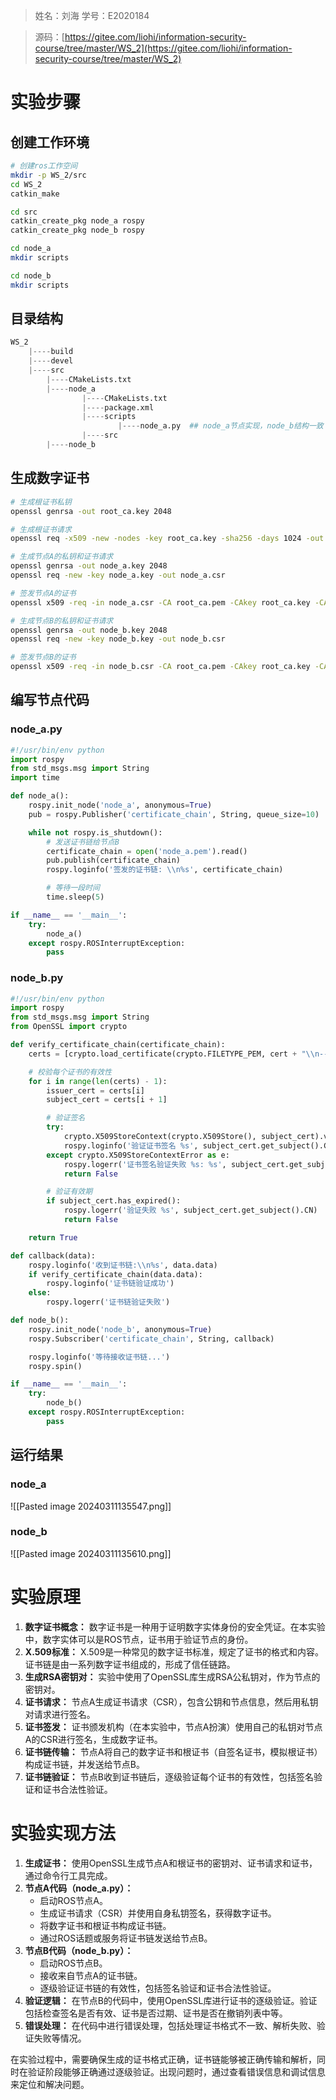 > 姓名：刘海 学号：E2020184

> 源码：[https://gitee.com/liohi/information-security-course/tree/master/WS_2](https://gitee.com/liohi/information-security-course/tree/master/WS_2)

# 实验步骤

## 创建工作环境

```bash
# 创建ros工作空间
mkdir -p WS_2/src
cd WS_2
catkin_make

cd src
catkin_create_pkg node_a rospy
catkin_create_pkg node_b rospy

cd node_a
mkdir scripts

cd node_b
mkdir scripts
```

## 目录结构

```python
WS_2
	|----build
	|----devel
	|----src
		|----CMakeLists.txt
		|----node_a
				|----CMakeLists.txt
				|----package.xml
				|----scripts
						|----node_a.py  ## node_a节点实现，node_b结构一致
				|----src
		|----node_b
```

## 生成数字证书

```bash
# 生成根证书私钥
openssl genrsa -out root_ca.key 2048

# 生成根证书请求
openssl req -x509 -new -nodes -key root_ca.key -sha256 -days 1024 -out root_ca.pem

# 生成节点A的私钥和证书请求
openssl genrsa -out node_a.key 2048
openssl req -new -key node_a.key -out node_a.csr

# 签发节点A的证书
openssl x509 -req -in node_a.csr -CA root_ca.pem -CAkey root_ca.key -CAcreateserial -out node_a.pem -days 365 -sha256

# 生成节点B的私钥和证书请求
openssl genrsa -out node_b.key 2048
openssl req -new -key node_b.key -out node_b.csr

# 签发节点B的证书
openssl x509 -req -in node_b.csr -CA root_ca.pem -CAkey root_ca.key -CAcreateserial -out node_b.pem -days 365 -sha256
```

## 编写节点代码

### node_a.py

```python
#!/usr/bin/env python
import rospy
from std_msgs.msg import String
import time

def node_a():
    rospy.init_node('node_a', anonymous=True)
    pub = rospy.Publisher('certificate_chain', String, queue_size=10)

    while not rospy.is_shutdown():
        # 发送证书链给节点B
        certificate_chain = open('node_a.pem').read()
        pub.publish(certificate_chain)
        rospy.loginfo('签发的证书链: \\n%s', certificate_chain)

        # 等待一段时间
        time.sleep(5)

if __name__ == '__main__':
    try:
        node_a()
    except rospy.ROSInterruptException:
        pass
```

### node_b.py

```python
#!/usr/bin/env python
import rospy
from std_msgs.msg import String
from OpenSSL import crypto

def verify_certificate_chain(certificate_chain):
    certs = [crypto.load_certificate(crypto.FILETYPE_PEM, cert + "\\n-----END CERTIFICATE-----\\n") for cert in certificate_chain.split('\\n-----END CERTIFICATE-----\\n') if cert.strip()]

    # 校验每个证书的有效性
    for i in range(len(certs) - 1):
        issuer_cert = certs[i]
        subject_cert = certs[i + 1]

        # 验证签名
        try:
            crypto.X509StoreContext(crypto.X509Store(), subject_cert).verify_certificate()
            rospy.loginfo('验证证书签名 %s', subject_cert.get_subject().CN)
        except crypto.X509StoreContextError as e:
            rospy.logerr('证书签名验证失败 %s: %s', subject_cert.get_subject().CN, str(e))
            return False

        # 验证有效期
        if subject_cert.has_expired():
            rospy.logerr('验证失败 %s', subject_cert.get_subject().CN)
            return False

    return True

def callback(data):
    rospy.loginfo('收到证书链:\\n%s', data.data)
    if verify_certificate_chain(data.data):
        rospy.loginfo('证书链验证成功')
    else:
        rospy.logerr('证书链验证失败')

def node_b():
    rospy.init_node('node_b', anonymous=True)
    rospy.Subscriber('certificate_chain', String, callback)

    rospy.loginfo('等待接收证书链...')
    rospy.spin()

if __name__ == '__main__':
    try:
        node_b()
    except rospy.ROSInterruptException:
        pass

```

## 运行结果

### node_a
![[Pasted image 20240311135547.png]]
### node_b
![[Pasted image 20240311135610.png]]

# 实验原理

1. **数字证书概念：** 数字证书是一种用于证明数字实体身份的安全凭证。在本实验中，数字实体可以是ROS节点，证书用于验证节点的身份。
2. **X.509标准：** X.509是一种常见的数字证书标准，规定了证书的格式和内容。证书链是由一系列数字证书组成的，形成了信任链路。
3. **生成RSA密钥对：** 实验中使用了OpenSSL库生成RSA公私钥对，作为节点的密钥对。
4. **证书请求：** 节点A生成证书请求（CSR），包含公钥和节点信息，然后用私钥对请求进行签名。
5. **证书签发：** 证书颁发机构（在本实验中，节点A扮演）使用自己的私钥对节点A的CSR进行签名，生成数字证书。
6. **证书链传输：** 节点A将自己的数字证书和根证书（自签名证书，模拟根证书）构成证书链，并发送给节点B。
7. **证书链验证：** 节点B收到证书链后，逐级验证每个证书的有效性，包括签名验证和证书合法性验证。

# 实验实现方法

1. **生成证书：** 使用OpenSSL生成节点A和根证书的密钥对、证书请求和证书，通过命令行工具完成。
2. **节点A代码（node_a.py）：**
    - 启动ROS节点A。
    - 生成证书请求（CSR）并使用自身私钥签名，获得数字证书。
    - 将数字证书和根证书构成证书链。
    - 通过ROS话题或服务将证书链发送给节点B。
3. **节点B代码（node_b.py）：**
    - 启动ROS节点B。
    - 接收来自节点A的证书链。
    - 逐级验证证书链的有效性，包括签名验证和证书合法性验证。
4. **验证逻辑：** 在节点B的代码中，使用OpenSSL库进行证书的逐级验证。验证包括检查签名是否有效、证书是否过期、证书是否在撤销列表中等。
5. **错误处理：** 在代码中进行错误处理，包括处理证书格式不一致、解析失败、验证失败等情况。

在实验过程中，需要确保生成的证书格式正确，证书链能够被正确传输和解析，同时在验证阶段能够正确通过逐级验证。出现问题时，通过查看错误信息和调试信息来定位和解决问题。